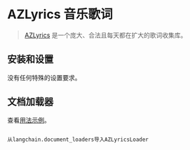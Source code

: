 # AZLyrics 音乐歌词


>[AZLyrics](https://www.azlyrics.com/) 是一个庞大、合法且每天都在扩大的歌词收集库。



## 安装和设置



没有任何特殊的设置要求。





## 文档加载器



查看[用法示例](../modules/indexes/document_loaders/examples/azlyrics.ipynb)。



```python

从langchain.document_loaders导入AZLyricsLoader

```

